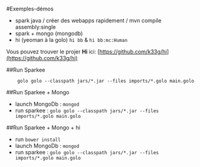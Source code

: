 #Exemples-démos

- spark java /  créer des webapps rapidement / mvn compile assembly:single
- spark + mongo (mongodb)
- hi (yeoman à la golo) `hi bb` & `hi bb:mc:Human`

Vous pouvez trouver le projer **Hi** ici: [https://github.com/k33g/hi](https://github.com/k33g/hi)

##Run Sparkee

		golo golo --classpath jars/*.jar --files imports/*.golo main.golo

##Run Sparkee + Mongo

- launch MongoDb : `mongod`
- run sparkee : `golo golo --classpath jars/*.jar --files imports/*.golo main.golo`

##Run Sparkee + Mongo + hi

- run `bower install`
- launch MongoDb : `mongod`
- run sparkee : `golo golo --classpath jars/*.jar --files imports/*.golo main.golo`